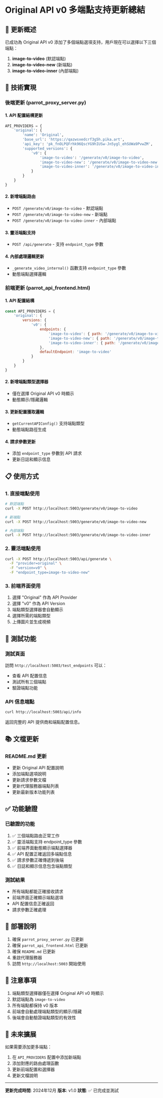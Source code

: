 # Original API v0 多端點支持更新總結

## 🎯 更新概述

已成功為 Original API v0 添加了多個端點選項支持，用戶現在可以選擇以下三個端點：

1. **image-to-video** (默認端點)
2. **image-to-video-new** (新端點)
3. **image-to-video-inner** (內部端點)

## 🔧 技術實現

### 後端更新 (parrot_proxy_server.py)

#### 1. API 配置結構更新
```python
API_PROVIDERS = {
    'original': {
        'name': 'Original',
        'base_url': 'https://qazwsxedcrf3g5h.pika.art',
        'api_key': 'pk_fnOLPQFrhk96QscYG9hIUSw-Jn5ygl_ehSUWa9PvwZM',
        'supported_versions': {
            'v0': {
                'image-to-video': '/generate/v0/image-to-video',
                'image-to-video-new': '/generate/v0/image-to-video-new',
                'image-to-video-inner': '/generate/v0/image-to-video-inner'
            }
        }
    }
}
```

#### 2. 新增端點路由
- `POST /generate/v0/image-to-video` - 默認端點
- `POST /generate/v0/image-to-video-new` - 新端點
- `POST /generate/v0/image-to-video-inner` - 內部端點

#### 3. 靈活端點支持
- `POST /api/generate` - 支持 `endpoint_type` 參數

#### 4. 內部處理邏輯更新
- `_generate_video_internal()` 函數支持 `endpoint_type` 參數
- 動態端點選擇邏輯

### 前端更新 (parrot_api_frontend.html)

#### 1. API 配置結構
```javascript
const API_PROVIDERS = {
    'original': {
        versions: {
            'v0': {
                endpoints: {
                    'image-to-video': { path: '/generate/v0/image-to-video', ... },
                    'image-to-video-new': { path: '/generate/v0/image-to-video-new', ... },
                    'image-to-video-inner': { path: '/generate/v0/image-to-video-inner', ... }
                },
                defaultEndpoint: 'image-to-video'
            }
        }
    }
}
```

#### 2. 新增端點類型選擇器
- 僅在選擇 Original API v0 時顯示
- 動態顯示/隱藏邏輯

#### 3. 更新配置獲取邏輯
- `getCurrentAPIConfig()` 支持端點類型
- 動態端點路徑生成

#### 4. 請求參數更新
- 添加 `endpoint_type` 參數到 API 請求
- 更新日誌和顯示信息

## 📋 使用方式

### 1. 直接端點使用
```bash
# 默認端點
curl -X POST http://localhost:5003/generate/v0/image-to-video

# 新端點
curl -X POST http://localhost:5003/generate/v0/image-to-video-new

# 內部端點
curl -X POST http://localhost:5003/generate/v0/image-to-video-inner
```

### 2. 靈活端點使用
```bash
curl -X POST http://localhost:5003/api/generate \
  -F "provider=original" \
  -F "version=v0" \
  -F "endpoint_type=image-to-video-new"
```

### 3. 前端界面使用
1. 選擇 "Original" 作為 API Provider
2. 選擇 "v0" 作為 API Version
3. 端點類型選擇器會自動顯示
4. 選擇所需的端點類型
5. 上傳圖片並生成視頻

## 🧪 測試功能

### 測試頁面
訪問 `http://localhost:5003/test_endpoints` 可以：
- 查看 API 配置信息
- 測試所有三個端點
- 驗證端點功能

### API 信息端點
```bash
curl http://localhost:5003/api/info
```
返回完整的 API 提供商和端點配置信息。

## 📚 文檔更新

### README.md 更新
- 更新 Original API 配置說明
- 添加端點選項說明
- 更新請求參數文檔
- 更新代理服務器端點列表
- 更新最新版本功能列表

## ✅ 功能驗證

### 已驗證的功能
1. ✅ 三個端點路由正常工作
2. ✅ 靈活端點支持 endpoint_type 參數
3. ✅ 前端界面動態顯示端點選擇器
4. ✅ API 配置正確返回多端點信息
5. ✅ 請求參數正確傳遞到後端
6. ✅ 日誌和顯示信息包含端點類型

### 測試結果
- 所有端點都能正確接收請求
- 前端界面正確顯示端點選項
- API 配置信息正確返回
- 請求參數正確處理

## 🚀 部署說明

1. 確保 `parrot_proxy_server.py` 已更新
2. 確保 `parrot_api_frontend.html` 已更新
3. 確保 `README.md` 已更新
4. 重啟代理服務器
5. 訪問 `http://localhost:5003` 開始使用

## 📝 注意事項

1. 端點類型選擇器僅在選擇 Original API v0 時顯示
2. 默認端點為 `image-to-video`
3. 所有端點都保持 v0 版本
4. 前端會自動處理端點類型的顯示/隱藏
5. 後端會自動驗證端點類型的有效性

## 🔄 未來擴展

如果需要添加更多端點：
1. 在 `API_PROVIDERS` 配置中添加新端點
2. 添加對應的路由處理函數
3. 更新前端配置和選擇器
4. 更新文檔說明

---

**更新完成時間**: 2024年12月
**版本**: v1.0
**狀態**: ✅ 已完成並測試 